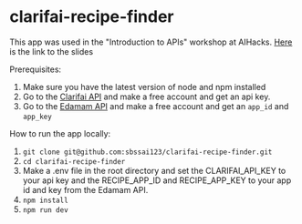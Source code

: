 # clarifai-recipe-finder

This app was used in the "Introduction to APIs" workshop at AIHacks.
[Here](https://docs.google.com/presentation/d/1Pmj_cuXOItooeZ39ln7pyXBJqvQAZuRzD5kQpYe7C7M/edit#slide=id.p) is the link to the slides

Prerequisites:
1. Make sure you have the latest version of node and npm installed
2. Go to the [Clarifai API](https://www.clarifai.com/) and make a free account and get an api key.
3. Go to the [Edamam API](https://developer.edamam.com/edamam-docs-recipe-api) and make a free account and get an `app_id` and `app_key`


How to run the app locally:
1. `git clone git@github.com:sbssai123/clarifai-recipe-finder.git`
2. `cd clarifai-recipe-finder`
3. Make a .env file in the root directory and set the CLARIFAI_API_KEY to your api key and the RECIPE_APP_ID and RECIPE_APP_KEY to your app id and key from the Edamam API.
4. `npm install`
5. `npm run dev`